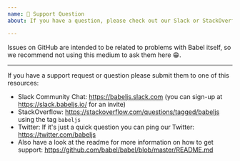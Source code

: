 ```yaml
---
name: 🤗 Support Question
about: If you have a question, please check out our Slack or StackOverflow!

---
```


Issues on GitHub are intended to be related to problems with Babel itself,
so we recommend not using this medium to ask them here 😁.

---

If you have a support request or question please submit them to one of this resources:

* Slack Community Chat: https://babeljs.slack.com (you can sign-up at https://slack.babeljs.io/ for an invite)
* StackOverflow: https://stackoverflow.com/questions/tagged/babeljs using the tag `babeljs`
* Twitter: If it's just a quick question you can ping our Twitter: https://twitter.com/babeljs
* Also have a look at the readme for more information on how to get support:
  https://github.com/babel/babel/blob/master/README.md

